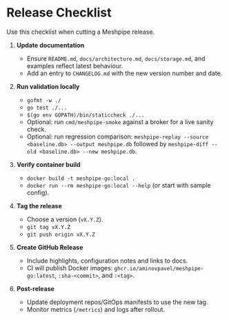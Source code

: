 # Release Checklist

Use this checklist when cutting a Meshpipe release.

1. **Update documentation**
   - Ensure `README.md`, `docs/architecture.md`, `docs/storage.md`, and examples reflect latest behaviour.
   - Add an entry to `CHANGELOG.md` with the new version number and date.

2. **Run validation locally**
   - `gofmt -w ./`
   - `go test ./...`
   - `$(go env GOPATH)/bin/staticcheck ./...`
   - Optional: run `cmd/meshpipe-smoke` against a broker for a live sanity check.
   - Optional: run regression comparison: `meshpipe-replay --source <baseline.db> --output meshpipe.db` followed by `meshpipe-diff --old <baseline.db> --new meshpipe.db`.

3. **Verify container build**
   - `docker build -t meshpipe-go:local .`
   - `docker run --rm meshpipe-go:local --help` (or start with sample config).

4. **Tag the release**
   - Choose a version (`vX.Y.Z`).
   - `git tag vX.Y.Z`
   - `git push origin vX.Y.Z`

5. **Create GitHub Release**
   - Include highlights, configuration notes and links to docs.
   - CI will publish Docker images: `ghcr.io/aminovpavel/meshpipe-go:latest`, `:sha-<commit>`, and `:<tag>`.

6. **Post-release**
   - Update deployment repos/GitOps manifests to use the new tag.
   - Monitor metrics (`/metrics`) and logs after rollout.
